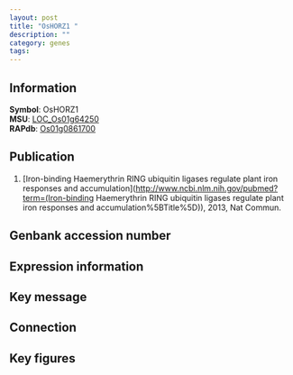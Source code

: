 ```yaml
---
layout: post
title: "OsHORZ1 "
description: ""
category: genes
tags: 
---
```


## Information
__Symbol__: OsHORZ1   
__MSU__: [LOC_Os01g64250](http://rice.plantbiology.msu.edu/cgi-bin/ORF_infopage.cgi?orf=LOC_Os01g64250)  
__RAPdb__: [Os01g0861700](http://rapdb.dna.affrc.go.jp/viewer/gbrowse_details/irgsp1?name=Os01g0861700)  

## Publication
1. [Iron-binding Haemerythrin RING ubiquitin ligases regulate plant iron responses and accumulation](http://www.ncbi.nlm.nih.gov/pubmed?term=(Iron-binding Haemerythrin RING ubiquitin ligases regulate plant iron responses and accumulation%5BTitle%5D)), 2013, Nat Commun.

## Genbank accession number

## Expression information

## Key message

## Connection

## Key figures


